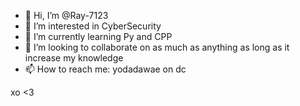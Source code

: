 - 👋 Hi, I’m @Ray-7123
- 👀 I’m interested in CyberSecurity
- 🌱 I’m currently learning Py and CPP
- 💞️ I’m looking to collaborate on as much as anything as long as it increase my knowledge
- 📫 How to reach me: yodadawae on dc

<!---
Ray-7123/Ray-7123 is a ✨ special ✨ repository because its `README.md` (this file) appears on your GitHub profile.
You can click the Preview link to take a look at your changes.
---> xo <3
